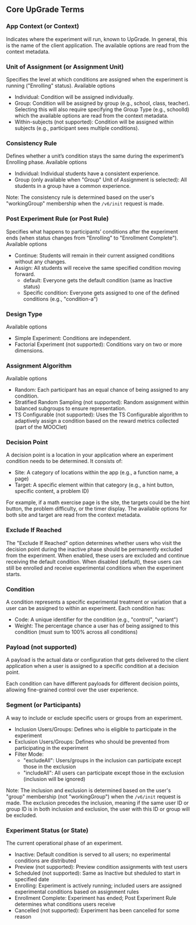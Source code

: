 ## Core UpGrade Terms

### App Context (or Context)

Indicates where the experiment will run, known to UpGrade. In general, this is the name of the client application. The available options are read from the context metadata.

### Unit of Assignment (or Assignment Unit)

Specifies the level at which conditions are assigned when the experiment is running ("Enrolling" status).
Available options

- Individual: Condition will be assigned individually.
- Group: Condition will be assigned by group (e.g., school, class, teacher). Selecting this will also require specifying the Group Type (e.g., schoolId) which the available options are read from the context metadata.
- Within-subjects (not supported): Condition will be assigned within subjects (e.g., participant sees multiple conditions).

### Consistency Rule

Defines whether a unit’s condition stays the same during the experiment’s Enrolling phase.
Available options

- Individual: Individual students have a consistent experience.
- Group (only available when "Group" Unit of Assignment is selected): All students in a group have a common experience.

Note: The consistency rule is determined based on the user's "workingGroup" membership when the `/v6/init` request is made.

### Post Experiment Rule (or Post Rule)

Specifies what happens to participants’ conditions after the experiment ends (when status changes from "Enrolling" to "Enrollment Complete").
Available options

- Continue: Students will remain in their current assigned conditions without any changes.
- Assign: All students will receive the same specified condition moving forward.
  - default: Everyone gets the default condition (same as Inactive status)
  - Specific condition: Everyone gets assigned to one of the defined conditions (e.g., "condition-a")

### Design Type

Available options

- Simple Experiment: Conditions are independent.
- Factorial Experiment (not supported): Conditions vary on two or more dimensions.

### Assignment Algorithm

Available options

- Random: Each participant has an equal chance of being assigned to any condition.
- Stratified Random Sampling (not supported): Random assignment within balanced subgroups to ensure representation.
- TS Configurable (not supported): Uses the TS Configurable algorithm to adaptively assign a condition based on the reward metrics collected (part of the MOOClet)

### Decision Point

A decision point is a location in your application where an experiment condition needs to be determined. It consists of:

- Site: A category of locations within the app (e.g., a function name, a page)
- Target: A specific element within that category (e.g., a hint button, specific content, a problem ID)

For example, if a math exercise page is the site, the targets could be the hint button, the problem difficulty, or the timer display. The available options for both site and target are read from the context metadata.

### Exclude If Reached

The "Exclude If Reached" option determines whether users who visit the decision point during the inactive phase should be permanently excluded from the experiment. When enabled, these users are excluded and continue receiving the default condition. When disabled (default), these users can still be enrolled and receive experimental conditions when the experiment starts.

### Condition

A condition represents a specific experimental treatment or variation that a user can be assigned to within an experiment. Each condition has:

- Code: A unique identifier for the condition (e.g., "control", "variant")
- Weight: The percentage chance a user has of being assigned to this condition (must sum to 100% across all conditions)

### Payload (not supported)

A payload is the actual data or configuration that gets delivered to the client application when a user is assigned to a specific condition at a decision point.

Each condition can have different payloads for different decision points, allowing fine-grained control over the user experience.

### Segment (or Participants)

A way to include or exclude specific users or groups from an experiment.

- Inclusion Users/Groups: Defines who is eligible to participate in the experiment
- Exclusion Users/Groups: Defines who should be prevented from participating in the experiment
- Filter Mode:
  - "excludeAll": Users/groups in the inclusion can participate except those in the exclusion
  - "includeAll": All users can participate except those in the exclusion (inclusion will be ignored)

Note: The inclusion and exclusion is determined based on the user's "group" membership (not "workingGroup") when the `/v6/init` request is made. The exclusion precedes the inclusion, meaning if the same user ID or group ID is in both inclusion and exclusion, the user with this ID or group will be excluded.

### Experiment Status (or State)

The current operational phase of an experiment.

- Inactive: Default condition is served to all users; no experimental conditions are distributed
- Preview (not supported): Preview condition assignments with test users
- Scheduled (not supported): Same as Inactive but sheduled to start in specified date
- Enrolling: Experiment is actively running; included users are assigned experimental conditions based on assignment rules
- Enrollment Complete: Experiment has ended; Post Experiment Rule determines what conditions users receive
- Cancelled (not supported): Experiment has been cancelled for some reason
